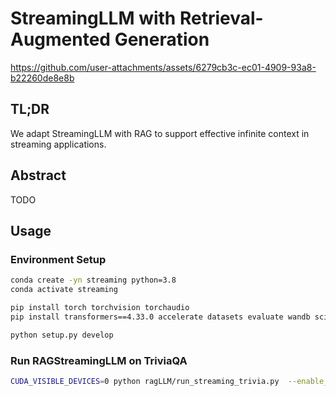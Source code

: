 # StreamingLLM with Retrieval-Augmented Generation
https://github.com/user-attachments/assets/6279cb3c-ec01-4909-93a8-b22260de8e8b

## TL;DR
We adapt StreamingLLM with RAG to support effective infinite context in streaming applications.

## Abstract
TODO

## Usage

### Environment Setup

```bash
conda create -yn streaming python=3.8
conda activate streaming

pip install torch torchvision torchaudio
pip install transformers==4.33.0 accelerate datasets evaluate wandb scikit-learn scipy sentencepiece

python setup.py develop
```

### Run RAGStreamingLLM on TriviaQA

```bash
CUDA_VISIBLE_DEVICES=0 python ragLLM/run_streaming_trivia.py  --enable_streaming --model_name_or_path="lmsys/vicuna-7b-v1.5"
```
